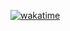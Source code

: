 [![wakatime](https://wakatime.com/badge/user/de8415d7-343f-46b7-862a-a47b52b9d05d.svg)](https://wakatime.com/@de8415d7-343f-46b7-862a-a47b52b9d05d)<br>

<!--
**KAGA11/KAGA11** is a ✨ _special_ ✨ repository because its `README.md` (this file) appears on your GitHub profile.

Here are some ideas to get you started:

- 🔭 I’m currently working on ...
- 🌱 I’m currently learning ...
- 👯 I’m looking to collaborate on ...
- 🤔 I’m looking for help with ...
- 💬 Ask me about ...
- 📫 How to reach me: ...
- 😄 Pronouns: ...
- ⚡ Fun fact: ...
-->
